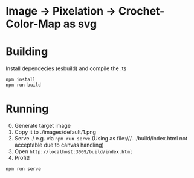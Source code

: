 # Image -> Pixelation -> Crochet-Color-Map as svg


# Building

Install dependecies (esbuild) and compile the .ts
```
npm install
npm run build
```

# Running
0. Generate target image
1. Copy it to ./images/default/1.png
2. Serve ./ e.g. via `npm run serve`  (Using as file:///.../build/index.html not acceptable due to canvas handling)
3. Open `http://localhost:3009/build/index.html`
4. Profit!

```
npm run serve
```
